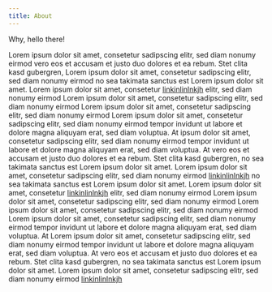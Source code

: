 ```yaml
---
title: About
---
```

Why, hello there!

Lorem ipsum dolor sit amet, consetetur sadipscing elitr, sed diam nonumy eirmod
vero eos et accusam et justo duo dolores et ea rebum. Stet clita kasd gubergren,
Lorem ipsum dolor sit amet, consetetur sadipscing elitr, sed diam nonumy eirmod
no sea takimata sanctus est Lorem ipsum dolor sit amet.
Lorem ipsum dolor sit amet, consetetur [linkinlinlnkjh](###) elitr, sed diam nonumy eirmod
Lorem ipsum dolor sit amet, consetetur sadipscing elitr, sed diam nonumy eirmod
Lorem ipsum dolor sit amet, consetetur sadipscing elitr, sed diam nonumy eirmod
Lorem ipsum dolor sit amet, consetetur sadipscing elitr, sed diam nonumy eirmod
tempor invidunt ut labore et dolore magna aliquyam erat, sed diam voluptua. At
ipsum dolor sit amet, consetetur sadipscing elitr, sed diam nonumy eirmod
tempor invidunt ut labore et dolore magna aliquyam erat, sed diam voluptua. At
vero eos et accusam et justo duo dolores et ea rebum. Stet clita kasd gubergren,
no sea takimata sanctus est Lorem ipsum dolor sit amet.
Lorem ipsum dolor sit amet, consetetur sadipscing elitr, sed diam nonumy eirmod
[linkinlinlnkjh](###)
no sea takimata sanctus est Lorem ipsum dolor sit amet.
Lorem ipsum dolor sit amet, consetetur [linkinlinlnkjh](###) elitr, sed diam nonumy eirmod
Lorem ipsum dolor sit amet, consetetur sadipscing elitr, sed diam nonumy eirmod
Lorem ipsum dolor sit amet, consetetur sadipscing elitr, sed diam nonumy eirmod
Lorem ipsum dolor sit amet, consetetur sadipscing elitr, sed diam nonumy eirmod
tempor invidunt ut labore et dolore magna aliquyam erat, sed diam voluptua. At
Lorem ipsum dolor sit amet, consetetur sadipscing elitr, sed diam nonumy eirmod
tempor invidunt ut labore et dolore magna aliquyam erat, sed diam voluptua. At
vero eos et accusam et justo duo dolores et ea rebum. Stet clita kasd gubergren,
no sea takimata sanctus est Lorem ipsum dolor sit amet.
Lorem ipsum dolor sit amet, consetetur sadipscing elitr, sed diam nonumy eirmod
[linkinlinlnkjh](###)
